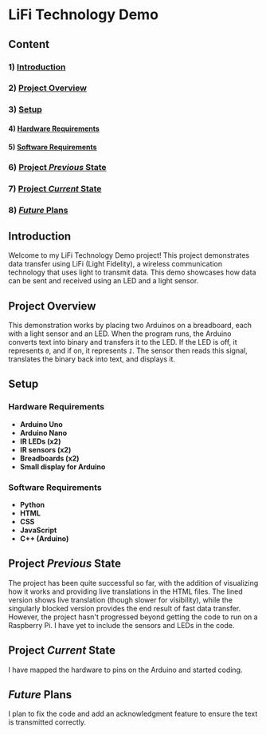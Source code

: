 # LiFi Technology Demo

## Content
### 1) [Introduction](https://github.com/AdamKhier/Lifi-Demo/tree/main?tab=readme-ov-file#introduction)
### 2) [Project Overview](https://github.com/AdamKhier/Lifi-Demo/tree/main?tab=readme-ov-file#project-overview)
### 3) [Setup](https://github.com/AdamKhier/Lifi-Demo/tree/main?tab=readme-ov-file#setup)
#### 4) [Hardware Requirements](https://github.com/AdamKhier/Lifi-Demo/tree/main?tab=readme-ov-file#hardware-requirements)
#### 5) [Software Requirements](https://github.com/AdamKhier/Lifi-Demo/tree/main?tab=readme-ov-file#software-requirements)
### 6) [Project *Previous* State](https://github.com/AdamKhier/Lifi-Demo/tree/main?tab=readme-ov-file#project-previous-state)
### 7) [Project *Current* State](https://github.com/AdamKhier/Lifi-Demo/tree/main?tab=readme-ov-file#project-current-state)
### 8) [*Future* Plans](https://github.com/AdamKhier/Lifi-Demo/tree/main?tab=readme-ov-file#future-plans)

## Introduction
Welcome to my LiFi Technology Demo project! This project demonstrates data transfer using LiFi (Light Fidelity), a wireless communication technology that uses light to transmit data. This demo showcases how data can be sent and received using an LED and a light sensor.

## Project Overview
This demonstration works by placing two Arduinos on a breadboard, each with a light sensor and an LED. When the program runs, the Arduino converts text into binary and transfers it to the LED. If the LED is off, it represents *`0`*, and if on, it represents *`1`*. The sensor then reads this signal, translates the binary back into text, and displays it.

## Setup

### Hardware Requirements
- **Arduino Uno**
- **Arduino Nano**
- **IR LEDs (x2)**
- **IR sensors (x2)**
- **Breadboards (x2)**
- **Small display for Arduino**

### Software Requirements
- **Python**
- **HTML**
- **CSS**
- **JavaScript**
- **C++ (Arduino)**

## Project *Previous* State
The project has been quite successful so far, with the addition of visualizing how it works and providing live translations in the HTML files. The lined version shows live translation (though slower for visibility), while the singularly blocked version provides the end result of fast data transfer. However, the project hasn't progressed beyond getting the code to run on a Raspberry Pi. I have yet to include the sensors and LEDs in the code.

## Project *Current* State
I have mapped the hardware to pins on the Arduino and started coding.

## *Future* Plans
I plan to fix the code and add an acknowledgment feature to ensure the text is transmitted correctly.
